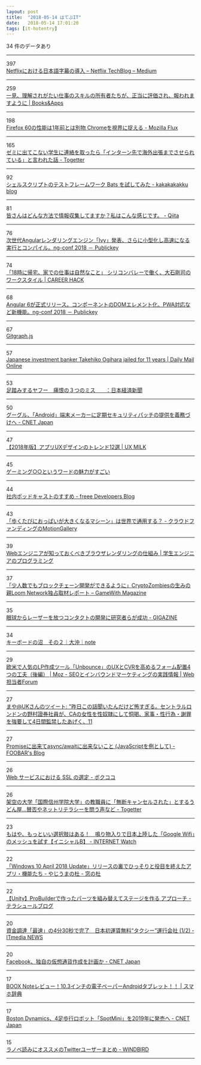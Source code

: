 ```yaml
---
layout: post
title:  "2018-05-14 はてぶIT"
date:   2018-05-14 17:01:20
tags: [it-hotentry]
---
```

34 件のデータあり

<hr><div class="row">
<div class="col-1"><span class="badge badge-pill badge-success h2">397</span></div>
<div class="col-11"><a href='https://medium.com/netflix-techblog/b8c8c4fa299e' target='_blank'>Netflixにおける日本語字幕の導入 – Netflix TechBlog – Medium</a></div>
</div>
<hr>
<div class="row">
<div class="col-1"><span class="badge badge-pill badge-success h2">259</span></div>
<div class="col-11"><a href='https://blog.tinect.jp/?p=51442' target='_blank'>一見、理解されがたい仕事のスキルの所有者たちが、正当に評価され、報われますように | Books&Apps</a></div>
</div>
<hr>
<div class="row">
<div class="col-1"><span class="badge badge-pill badge-success h2">198</span></div>
<div class="col-11"><a href='https://rockridge.hatenablog.com/entry/2018/05/13/221711' target='_blank'>Firefox 60の性能は1年前とは別物 Chromeを視界に捉える - Mozilla Flux</a></div>
</div>
<hr>
<div class="row">
<div class="col-1"><span class="badge badge-pill badge-success h2">165</span></div>
<div class="col-11"><a href='https://togetter.com/li/1227065' target='_blank'>ゼミに出てこない学生に連絡を取ったら「インターン先で海外出張までさせられている」と言われた話 - Togetter</a></div>
</div>
<hr>
<div class="row">
<div class="col-1"><span class="badge badge-pill badge-success h2">92</span></div>
<div class="col-11"><a href='https://kakakakakku.hatenablog.com/entry/2018/05/14/000633' target='_blank'>シェルスクリプトのテストフレームワーク Bats を試してみた - kakakakakku blog</a></div>
</div>
<hr>
<div class="row">
<div class="col-1"><span class="badge badge-pill badge-success h2">81</span></div>
<div class="col-11"><a href='https://qiita.com/minakawa-daiki/items/edfc3d1ff1270756b52a' target='_blank'>皆さんはどんな方法で情報収集してますか？私はこんな感じです。 - Qiita</a></div>
</div>
<hr>
<div class="row">
<div class="col-1"><span class="badge badge-pill badge-success h2">76</span></div>
<div class="col-11"><a href='https://www.publickey1.jp/blog/18/angularivyng-conf_2018.html' target='_blank'>次世代Angularレンダリングエンジン「Ivy」発表、さらに小型化し高速になる実行とコンパイル。ng-conf 2018 － Publickey</a></div>
</div>
<hr>
<div class="row">
<div class="col-1"><span class="badge badge-pill badge-success h2">74</span></div>
<div class="col-11"><a href='http://careerhack.en-japan.com/report/detail/960' target='_blank'>「18時に帰宅、家での仕事は自然なこと」 シリコンバレーで働く、大石剛司のワークスタイル | CAREER HACK</a></div>
</div>
<hr>
<div class="row">
<div class="col-1"><span class="badge badge-pill badge-success h2">68</span></div>
<div class="col-11"><a href='https://www.publickey1.jp/blog/18/angular_6dompwang-conf_2018.html' target='_blank'>Angular 6が正式リリース。コンポーネントのDOMエレメント化、PWA対応など新機能。ng-conf 2018 － Publickey</a></div>
</div>
<hr>
<div class="row">
<div class="col-1"><span class="badge badge-pill badge-success h2">67</span></div>
<div class="col-11"><a href='http://gitgraphjs.com/' target='_blank'>Gitgraph.js</a></div>
</div>
<hr>
<div class="row">
<div class="col-1"><span class="badge badge-pill badge-success h2">57</span></div>
<div class="col-11"><a href='http://www.dailymail.co.uk/news/article-5544821/Japanese-investment-banker-40-jailed-11-years.html' target='_blank'>Japanese investment banker Takehiko Ogihara jailed for 11 years | Daily Mail Online</a></div>
</div>
<hr>
<div class="row">
<div class="col-1"><span class="badge badge-pill badge-success h2">53</span></div>
<div class="col-11"><a href='https://www.nikkei.com/article/DGXMZO30364820R10C18A5000000/' target='_blank'>足踏みするヤフー　痛恨の３つのミス　　：日本経済新聞</a></div>
</div>
<hr>
<div class="row">
<div class="col-1"><span class="badge badge-pill badge-success h2">50</span></div>
<div class="col-11"><a href='https://japan.cnet.com/article/35119071/' target='_blank'>グーグル、「Android」端末メーカーに定期セキュリティパッチの提供を義務づけへ - CNET Japan</a></div>
</div>
<hr>
<div class="row">
<div class="col-1"><span class="badge badge-pill badge-success h2">47</span></div>
<div class="col-11"><a href='http://uxmilk.jp/71607' target='_blank'>【2018年版】アプリUXデザインのトレンド12選 | UX MILK</a></div>
</div>
<hr>
<div class="row">
<div class="col-1"><span class="badge badge-pill badge-success h2">45</span></div>
<div class="col-11"><a href='https://anond.hatelabo.jp/20180512213033' target='_blank'>ゲーミング○○というワードの魅力がすごい</a></div>
</div>
<hr>
<div class="row">
<div class="col-1"><span class="badge badge-pill badge-success h2">44</span></div>
<div class="col-11"><a href='http://developers.freee.co.jp/entry/internal-podcast-anaguma-fm' target='_blank'>社内ポッドキャストのすすめ - freee Developers Blog</a></div>
</div>
<hr>
<div class="row">
<div class="col-1"><span class="badge badge-pill badge-success h2">43</span></div>
<div class="col-11"><a href='https://motion-gallery.net/projects/muda-zukuri-taiwan' target='_blank'>「歩くたびにおっぱいが大きくなるマシーン」は世界で通用する？ - クラウドファンディングのMotionGallery</a></div>
</div>
<hr>
<div class="row">
<div class="col-1"><span class="badge badge-pill badge-success h2">39</span></div>
<div class="col-11"><a href='http://student-engineer.net/blowser-rendering/' target='_blank'>Webエンジニアが知っておくべきブラウザレンダリングの仕組み | 学生エンジニアのプログラミング</a></div>
</div>
<hr>
<div class="row">
<div class="col-1"><span class="badge badge-pill badge-success h2">37</span></div>
<div class="col-11"><a href='https://magazine.gamewith.co.jp/article/interview_loomnetwork/' target='_blank'>「少人数でもブロックチェーン開発ができるように」CryptoZombiesの生みの親Loom Network独占取材レポート – GameWith Magazine</a></div>
</div>
<hr>
<div class="row">
<div class="col-1"><span class="badge badge-pill badge-success h2">35</span></div>
<div class="col-11"><a href='https://gigazine.net/news/20180514-contacts-shoot-lasers-from-eyes/' target='_blank'>眼球からレーザーを放つコンタクトの開発に研究者らが成功 - GIGAZINE</a></div>
</div>
<hr>
<div class="row">
<div class="col-1"><span class="badge badge-pill badge-success h2">34</span></div>
<div class="col-11"><a href='https://note.mu/daioki/n/ncaecec12640b' target='_blank'>キーボードの沼　その２｜大沖｜note</a></div>
</div>
<hr>
<div class="row">
<div class="col-1"><span class="badge badge-pill badge-success h2">29</span></div>
<div class="col-11"><a href='https://webtan.impress.co.jp/e/2018/05/14/29121' target='_blank'>欧米で人気のLP作成ツール「Unbounce」のUXとCVRを高めるフォーム配置4つの工夫（後編） | Moz - SEOとインバウンドマーケティングの実践情報 | Web担当者Forum</a></div>
</div>
<hr>
<div class="row">
<div class="col-1"><span class="badge badge-pill badge-success h2">27</span></div>
<div class="col-11"><a href='http://twitter.com/maya_0mg/status/995399955903909890' target='_blank'>まや@UKさんのツイート: "昨日この話聞いたんだけど怖すぎる。セントラルロンドンの野村證券社員が、CAの女性を性奴隷にして恫喝、家事・性行為・謝罪を強要して4日間監禁したあげく、11</a></div>
</div>
<hr>
<div class="row">
<div class="col-1"><span class="badge badge-pill badge-success h2">27</span></div>
<div class="col-11"><a href='http://foobar.hatenablog.com/entry/expressiveness-of-async-await' target='_blank'>Promiseに出来てasync/awaitに出来ないこと (JavaScriptを例として) - FOOBAR's Blog</a></div>
</div>
<hr>
<div class="row">
<div class="col-1"><span class="badge badge-pill badge-success h2">26</span></div>
<div class="col-11"><a href='http://www.bokukoko.info/entry/2018/05/13/135350' target='_blank'>Web サービスにおける SSL の選定 - ボクココ</a></div>
</div>
<hr>
<div class="row">
<div class="col-1"><span class="badge badge-pill badge-success h2">26</span></div>
<div class="col-11"><a href='https://togetter.com/li/1227270' target='_blank'>架空の大学「国際信州学院大学」の教職員に「無断キャンセルされた」とするうどん屋…賛否やネットリテラシーを問う声など - Togetter</a></div>
</div>
<hr>
<div class="row">
<div class="col-1"><span class="badge badge-pill badge-success h2">23</span></div>
<div class="col-11"><a href='https://internet.watch.impress.co.jp/docs/column/shimizu/1120372.html' target='_blank'>もはや、もっといい選択肢はある！　鳴り物入りで日本上陸した「Google Wifi」のメッシュを試す【イニシャルB】 - INTERNET Watch</a></div>
</div>
<hr>
<div class="row">
<div class="col-1"><span class="badge badge-pill badge-success h2">22</span></div>
<div class="col-11"><a href='https://forest.watch.impress.co.jp/docs/serial/yajiuma/1121378.html' target='_blank'>「Windows 10 April 2018 Update」リリースの裏でひっそりと役目を終えたアプリ・機能たち - やじうまの杜 - 窓の杜</a></div>
</div>
<hr>
<div class="row">
<div class="col-1"><span class="badge badge-pill badge-success h2">22</span></div>
<div class="col-11"><a href='http://tsubakit1.hateblo.jp/entry/2018/05/13/193439' target='_blank'>【Unity】ProBuilderで作ったパーツを組み替えてステージを作る アプローチ - テラシュールブログ</a></div>
</div>
<hr>
<div class="row">
<div class="col-1"><span class="badge badge-pill badge-success h2">20</span></div>
<div class="col-11"><a href='http://www.itmedia.co.jp/news/articles/1805/14/news051.html' target='_blank'>資金調達「最速」の4分30秒で完了　日本初運賃無料“タクシー”運行会社 (1/2) - ITmedia NEWS</a></div>
</div>
<hr>
<div class="row">
<div class="col-1"><span class="badge badge-pill badge-success h2">20</span></div>
<div class="col-11"><a href='https://japan.cnet.com/article/35119069/' target='_blank'>Facebook、独自の仮想通貨作成を計画か - CNET Japan</a></div>
</div>
<hr>
<div class="row">
<div class="col-1"><span class="badge badge-pill badge-success h2">17</span></div>
<div class="col-11"><a href='http://smaho-dictionary.net/2018/05/boox-note-review/' target='_blank'>BOOX Noteレビュー！10.3インチの電子ペーパーAndroidタブレット！！ | スマホ辞典</a></div>
</div>
<hr>
<div class="row">
<div class="col-1"><span class="badge badge-pill badge-success h2">17</span></div>
<div class="col-11"><a href='https://japan.cnet.com/article/35119064/' target='_blank'>Boston Dynamics、4足歩行ロボット「SpotMini」を2019年に発売へ - CNET Japan</a></div>
</div>
<hr>
<div class="row">
<div class="col-1"><span class="badge badge-pill badge-success h2">15</span></div>
<div class="col-11"><a href='http://kazenotori.hatenablog.com/entry/2018/05/13/182310' target='_blank'>ラノベ読みにオススメのTwitterユーザーまとめ - WINDBIRD</a></div>
</div>
<hr>

